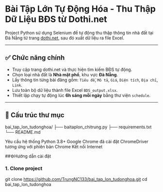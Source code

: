 # Bài Tập Lớn Tự Động Hóa - Thu Thập Dữ Liệu BĐS từ Dothi.net

Project Python sử dụng Selenium để tự động thu thập thông tin nhà đất tại Đà Nẵng từ trang [dothi.net](https://dothi.net), sau đó xuất dữ liệu ra file Excel.

---

## ✅ Chức năng chính

- Truy cập trang dothi.net và thực hiện tìm kiếm BĐS tự động.
- Chọn loại nhà đất là **Nhà mặt phố**, khu vực **Đà Nẵng**.
- Lấy thông tin từng bài đăng gồm: `Tiêu đề`, `Mô tả`, `Giá`, `Diện tích`, `Địa chỉ`, `Link`.
- Lưu toàn bộ dữ liệu thành file Excel `BDS_output.xlsx`.
- Thiết lập chạy tự động lúc **6h sáng mỗi ngày** bằng thư viện `schedule`.

---

## 📁 Cấu trúc thư mục

bai_tap_lon_tudonghoa/
├── baitaplon_chitrung.py
├── requirements.txt
└── README.md

Yêu cầu hệ thống
Python 3.8+
Google Chrome đã cài đặt
ChromeDriver tương ứng với phiên bản Chrome
Kết nối Internet

##⚙️Hướng dẫn cài đặt
### 1. Clone project
git clone https://github.com/TrungNC133/bai_tap_lon_tudonghoa.git
cd bai_tap_lon_tudonghoa
